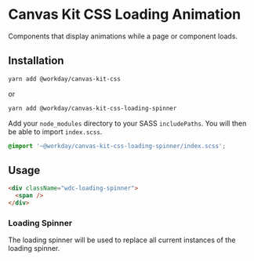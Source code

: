 # Canvas Kit CSS Loading Animation

Components that display animations while a page or component loads.

## Installation

```sh
yarn add @workday/canvas-kit-css
```

or

```sh
yarn add @workday/canvas-kit-css-loading-spinner
```

Add your `node_modules` directory to your SASS `includePaths`. You will then be able to import
`index.scss`.

```scss
@import '~@workday/canvas-kit-css-loading-spinner/index.scss';
```

## Usage

```html
<div className="wdc-loading-spinner">
  <span />
</div>
```

### Loading Spinner

The loading spinner will be used to replace all current instances of the loading spinner.
